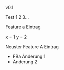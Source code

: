 v0.1


Test 1 2 3...

Feature a Eintrag

x = 1
y = 2


Neuster Feature A Eintrag
- FBa Änderung 1
- Änderung 2